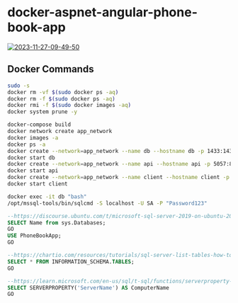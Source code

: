 # docker-aspnet-angular-phone-book-app

<a href="https://ibb.co/9G51S15"><img src="https://i.ibb.co/6NCTLTC/2023-11-27-09-49-50.gif" alt="2023-11-27-09-49-50" border="0"></a>

## Docker Commands

```bash
sudo -s
docker rm -vf $(sudo docker ps -aq)
docker rm -f $(sudo docker ps -aq)
docker rmi -f $(sudo docker images -aq)
docker system prune -y

docker-compose build
docker network create app_network
docker images -a
docker ps -a
docker create --network=app_network --name db --hostname db -p 1433:1433 [image_id]
docker start db
docker create --network=app_network --name api --hostname api -p 5057:8080 [image_id]
docker start api
docker create --network=app_network --name client --hostname client -p 4200:80 [image_id]
docker start client

docker exec -it db "bash"
/opt/mssql-tools/bin/sqlcmd -S localhost -U SA -P "Password123"
```

```sql
--https://discourse.ubuntu.com/t/microsoft-sql-server-2019-on-ubuntu-20-04/21943
SELECT Name from sys.Databases;
GO
USE PhoneBookApp;
GO

--https://chartio.com/resources/tutorials/sql-server-list-tables-how-to-show-all-tables/
SELECT * FROM INFORMATION_SCHEMA.TABLES;
GO

--https://learn.microsoft.com/en-us/sql/t-sql/functions/serverproperty-transact-sql?view=sql-server-ver16
SELECT SERVERPROPERTY('ServerName') AS ComputerName
GO
```
